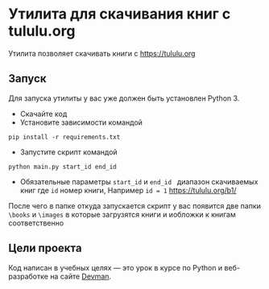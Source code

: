 # Утилита для скачивания книг с tululu.org

Утилита позволяет скачивать книги с https://tululu.org


## Запуск

Для запуска утилиты у вас уже должен быть установлен Python 3.

- Скачайте код
- Установите зависимости командой
```
pip install -r requirements.txt
```
- Запустите скрипт командой
```
python main.py start_id end_id
```
- Обязательные параметры `start_id` и `end_id ` диапазон скачиваемых книг где `id`
номер книги, Например `id = 1` https://tululu.org/b1/

После чего в папке откуда запускается скрипт у вас появится две папки `\books` и `\images` в которые загрузятся
книги и иобложки к книгам соответственно


## Цели проекта

Код написан в учебных целях — это урок в курсе по Python и веб-разработке на сайте [Devman](https://dvmn.org).
